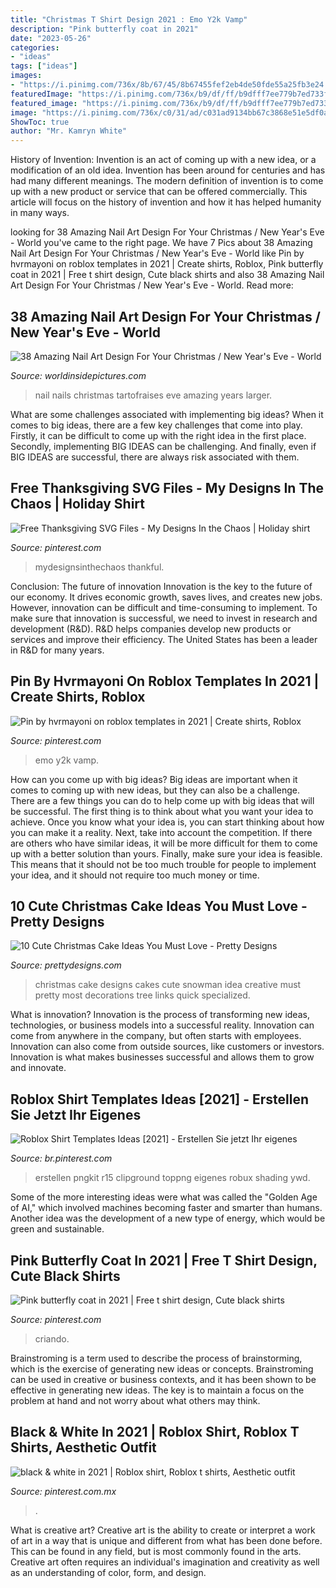 ```yaml
---
title: "Christmas T Shirt Design 2021 : Emo Y2k Vamp"
description: "Pink butterfly coat in 2021"
date: "2023-05-26"
categories:
- "ideas"
tags: ["ideas"]
images:
- "https://i.pinimg.com/736x/8b/67/45/8b67455fef2eb4de50fde55a25fb3e24.jpg"
featuredImage: "https://i.pinimg.com/736x/b9/df/ff/b9dfff7ee779b7ed733f334295a7f44b.jpg"
featured_image: "https://i.pinimg.com/736x/b9/df/ff/b9dfff7ee779b7ed733f334295a7f44b.jpg"
image: "https://i.pinimg.com/736x/c0/31/ad/c031ad9134bb67c3868e51e5df0aa254.jpg"
ShowToc: true
author: "Mr. Kamryn White"
---
```



History of Invention:
Invention is an act of coming up with a new idea, or a modification of an old idea. Invention has been around for centuries and has had many different meanings. The modern definition of invention is to come up with a new product or service that can be offered commercially. This article will focus on the history of invention and how it has helped humanity in many ways.

	

		
looking for 38 Amazing Nail Art Design For Your Christmas / New Year&#039;s Eve - World you've came to the right page. We have 7 Pics about 38 Amazing Nail Art Design For Your Christmas / New Year&#039;s Eve - World like Pin by hvrmayoni on roblox templates in 2021 | Create shirts, Roblox, Pink butterfly coat in 2021 | Free t shirt design, Cute black shirts and also 38 Amazing Nail Art Design For Your Christmas / New Year&#039;s Eve - World. Read more:
		
    
## 38 Amazing Nail Art Design For Your Christmas / New Year&#039;s Eve - World

<img loading=lazy src="https://worldinsidepictures.com/wp-content/uploads/2013/11/2313.jpg" onerror="this.onerror=null;this.src='https://tse3.mm.bing.net/th?id=OIP.R6hFU9kGTXdCY6TnW-KBUwHaKK&amp;pid=15.1';" alt="38 Amazing Nail Art Design For Your Christmas / New Year&#039;s Eve - World">

_Source: worldinsidepictures.com_

>nail nails christmas tartofraises eve amazing years larger. 

	

What are some challenges associated with implementing big ideas?
When it comes to big ideas, there are a few key challenges that come into play. Firstly, it can be difficult to come up with the right idea in the first place. Secondly, implementing BIG IDEAS can be challenging. And finally, even if BIG IDEAS are successful, there are always risk associated with them.

    
## Free Thanksgiving SVG Files - My Designs In The Chaos | Holiday Shirt

<img loading=lazy src="https://i.pinimg.com/736x/2a/ec/a0/2aeca014bd463fde28366a73a10bd16f.jpg" onerror="this.onerror=null;this.src='https://tse2.mm.bing.net/th?id=OIP.gfUA-fEeVEMOoyRmMXudhgHaHa&amp;pid=15.1';" alt="Free Thanksgiving SVG Files - My Designs In the Chaos | Holiday shirt">

_Source: pinterest.com_

>mydesignsinthechaos thankful. 

	

Conclusion: The future of innovation
Innovation is the key to the future of our economy. It drives economic growth, saves lives, and creates new jobs. However, innovation can be difficult and time-consuming to implement. To make sure that innovation is successful, we need to invest in research and development (R&D). R&D helps companies develop new products or services and improve their efficiency.
The United States has been a leader in R&D for many years.

    
## Pin By Hvrmayoni On Roblox Templates In 2021 | Create Shirts, Roblox

<img loading=lazy src="https://i.pinimg.com/736x/8b/67/45/8b67455fef2eb4de50fde55a25fb3e24.jpg" onerror="this.onerror=null;this.src='https://tse2.mm.bing.net/th?id=OIP.-AE_WCEzW9OcpNgbt4pGvAHaHE&amp;pid=15.1';" alt="Pin by hvrmayoni on roblox templates in 2021 | Create shirts, Roblox">

_Source: pinterest.com_

>emo y2k vamp. 

	

How can you come up with big ideas?
Big ideas are important when it comes to coming up with new ideas, but they can also be a challenge. There are a few things you can do to help come up with big ideas that will be successful. The first thing is to think about what you want your idea to achieve. Once you know what your idea is, you can start thinking about how you can make it a reality. Next, take into account the competition. If there are others who have similar ideas, it will be more difficult for them to come up with a better solution than yours. Finally, make sure your idea is feasible. This means that it should not be too much trouble for people to implement your idea, and it should not require too much money or time.

    
## 10 Cute Christmas Cake Ideas You Must Love - Pretty Designs

<img loading=lazy src="http://www.prettydesigns.com/wp-content/uploads/2014/12/Christmas-Cake-Idea-Blue-Cake.jpg" onerror="this.onerror=null;this.src='https://tse1.mm.bing.net/th?id=OIP.RNMEKHtMYwEj50pUrvq24wHaHT&amp;pid=15.1';" alt="10 Cute Christmas Cake Ideas You Must Love - Pretty Designs">

_Source: prettydesigns.com_

>christmas cake designs cakes cute snowman idea creative must pretty most decorations tree links quick specialized. 

	

What is innovation?
Innovation is the process of transforming new ideas, technologies, or business models into a successful reality. Innovation can come from anywhere in the company, but often starts with employees. Innovation can also come from outside sources, like customers or investors. Innovation is what makes businesses successful and allows them to grow and innovate.

    
## Roblox Shirt Templates Ideas [2021] - Erstellen Sie Jetzt Ihr Eigenes

<img loading=lazy src="https://i.pinimg.com/736x/28/b6/ad/28b6ad611532d628ef173136af66a260.jpg" onerror="this.onerror=null;this.src='https://tse1.mm.bing.net/th?id=OIP.8JFR3PBURdqraIueq_wMIQHaHG&amp;pid=15.1';" alt="Roblox Shirt Templates Ideas [2021] - Erstellen Sie jetzt Ihr eigenes">

_Source: br.pinterest.com_

>erstellen pngkit r15 clipground toppng eigenes robux shading ywd. 

	

Some of the more interesting ideas were what was called the "Golden Age of AI," which involved machines becoming faster and smarter than humans. Another idea was the development of a new type of energy, which would be green and sustainable.

    
## Pink Butterfly Coat In 2021 | Free T Shirt Design, Cute Black Shirts

<img loading=lazy src="https://i.pinimg.com/736x/c0/31/ad/c031ad9134bb67c3868e51e5df0aa254.jpg" onerror="this.onerror=null;this.src='https://tse2.mm.bing.net/th?id=OIP.L_uhVSHfQ07VlcZF518AJAHaHa&amp;pid=15.1';" alt="Pink butterfly coat in 2021 | Free t shirt design, Cute black shirts">

_Source: pinterest.com_

>criando. 

	

Brainstroming is a term used to describe the process of brainstorming, which is the exercise of generating new ideas or concepts. Brainstroming can be used in creative or business contexts, and it has been shown to be effective in generating new ideas. The key is to maintain a focus on the problem at hand and not worry about what others may think.

    
## Black &amp; White In 2021 | Roblox Shirt, Roblox T Shirts, Aesthetic Outfit

<img loading=lazy src="https://i.pinimg.com/736x/b9/df/ff/b9dfff7ee779b7ed733f334295a7f44b.jpg" onerror="this.onerror=null;this.src='https://tse4.mm.bing.net/th?id=OIP.ohV6LE4TgLPjHowGyhUg1QHaIL&amp;pid=15.1';" alt="black &amp; white in 2021 | Roblox shirt, Roblox t shirts, Aesthetic outfit">

_Source: pinterest.com.mx_

>. 

	

What is creative art?
Creative art is the ability to create or interpret a work of art in a way that is unique and different from what has been done before. This can be found in any field, but is most commonly found in the arts. Creative art often requires an individual's imagination and creativity as well as an understanding of color, form, and design.

